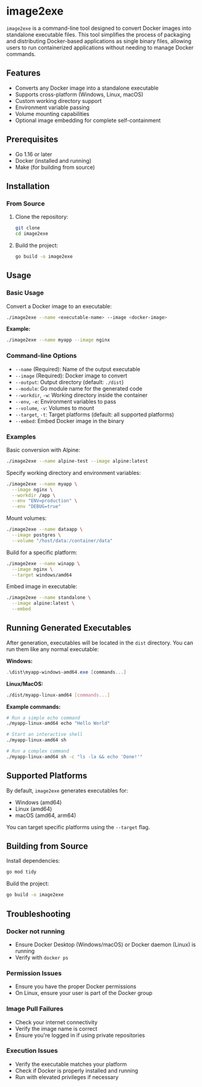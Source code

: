 # image2exe

`image2exe` is a command-line tool designed to convert Docker images into standalone executable files. This tool simplifies the process of packaging and distributing Docker-based applications as single binary files, allowing users to run containerized applications without needing to manage Docker commands.

## Features

- Converts any Docker image into a standalone executable
- Supports cross-platform (Windows, Linux, macOS)
- Custom working directory support
- Environment variable passing
- Volume mounting capabilities
- Optional image embedding for complete self-containment

## Prerequisites

- Go 1.16 or later
- Docker (installed and running)
- Make (for building from source)

## Installation

### From Source

1. Clone the repository:

   ```bash
   git clone
   cd image2exe
   ```

2. Build the project:

   ```bash
   go build -o image2exe
   ```

## Usage

### Basic Usage

Convert a Docker image to an executable:

```bash
./image2exe --name <executable-name> --image <docker-image>
```

**Example:**

```bash
./image2exe --name myapp --image nginx
```

### Command-line Options

- `--name` (Required): Name of the output executable
- `--image` (Required): Docker image to convert
- `--output`: Output directory (default: `./dist`)
- `--module`: Go module name for the generated code
- `--workdir`, `-w`: Working directory inside the container
- `--env`, `-e`: Environment variables to pass
- `--volume`, `-v`: Volumes to mount
- `--target`, `-t`: Target platforms (default: all supported platforms)
- `--embed`: Embed Docker image in the binary

### Examples

Basic conversion with Alpine:

```bash
./image2exe --name alpine-test --image alpine:latest
```

Specify working directory and environment variables:

```bash
./image2exe --name myapp \
  --image nginx \
  --workdir /app \
  --env "ENV=production" \
  --env "DEBUG=true"
```

Mount volumes:

```bash
./image2exe --name dataapp \
  --image postgres \
  --volume "/host/data:/container/data"
```

Build for a specific platform:

```bash
./image2exe --name winapp \
  --image nginx \
  --target windows/amd64
```

Embed image in executable:

```bash
./image2exe --name standalone \
  --image alpine:latest \
  --embed
```

## Running Generated Executables

After generation, executables will be located in the `dist` directory. You can run them like any normal executable:

**Windows:**

```powershell
.\dist\myapp-windows-amd64.exe [commands...]
```

**Linux/MacOS:**

```bash
./dist/myapp-linux-amd64 [commands...]
```

**Example commands:**

```bash
# Run a simple echo command
./myapp-linux-amd64 echo "Hello World"

# Start an interactive shell
./myapp-linux-amd64 sh

# Run a complex command
./myapp-linux-amd64 sh -c "ls -la && echo 'Done!'"
```

## Supported Platforms

By default, `image2exe` generates executables for:

- Windows (amd64)
- Linux (amd64)
- macOS (amd64, arm64)

You can target specific platforms using the `--target` flag.

## Building from Source

Install dependencies:

```bash
go mod tidy
```

Build the project:

```bash
go build -o image2exe
```

## Troubleshooting

### Docker not running

- Ensure Docker Desktop (Windows/macOS) or Docker daemon (Linux) is running
- Verify with `docker ps`

### Permission Issues

- Ensure you have the proper Docker permissions
- On Linux, ensure your user is part of the Docker group

### Image Pull Failures

- Check your internet connectivity
- Verify the image name is correct
- Ensure you're logged in if using private repositories

### Execution Issues

- Verify the executable matches your platform
- Check if Docker is properly installed and running
- Run with elevated privileges if necessary